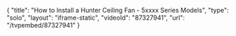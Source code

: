 {
    "title": "How to Install a Hunter Ceiling Fan - 5xxxx Series Models",
    "type": "solo",
    "layout": "iframe-static",
    "videoId": "87327941",
    "url": "\/tvpembed\/87327941"
}